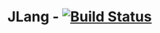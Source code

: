 # JLang  - [![Build Status](https://travis-ci.org/JCGrant/JLang.svg?branch=master)](https://travis-ci.org/JCGrant/JLang)